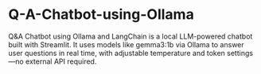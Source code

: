# Q-A-Chatbot-using-Ollama
Q&amp;A Chatbot using Ollama and LangChain is a local LLM-powered chatbot built with Streamlit. It uses models like gemma3:1b via Ollama to answer user questions in real time, with adjustable temperature and token settings—no external API required.
